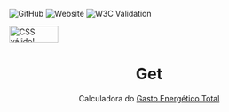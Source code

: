 ![GitHub](https://img.shields.io/github/license/andrescristian/Get)
![Website](https://img.shields.io/website?url=https%3A%2F%2Fandrescristian.github.io%2FGet%2F)
![W3C Validation](https://img.shields.io/w3c-validation/html?targetUrl=https%3A%2F%2Fandrescristian.github.io%2FGet%2F)

<p>
<a href="http://jigsaw.w3.org/css-validator/check/referer">
    <img style="border:0;width:88px;height:31px"
        src="http://jigsaw.w3.org/css-validator/images/vcss-blue"
        alt="CSS válido!" />
    </a>
</p>

<h1 align="center">Get</h1>
<p align="center">Calculadora do <ins>Gasto Energético Total</ins></p>

